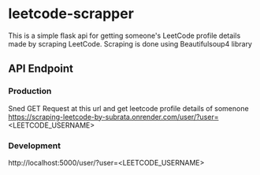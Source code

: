 # leetcode-scrapper
This is a simple flask api for getting someone's LeetCode profile details made by scraping LeetCode.
Scraping is done using Beautifulsoup4 library
## API Endpoint
### Production
Sned GET Request at this url and get leetcode profile details of somenone
https://scraping-leetcode-by-subrata.onrender.com/user/?user=<LEETCODE_USERNAME>
### Development
http://localhost:5000/user/?user=<LEETCODE_USERNAME>
